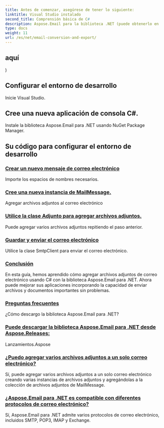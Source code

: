 ```yaml
---
title: Antes de comenzar, asegúrese de tener lo siguiente:
linktitle: Visual Studio instalado
second_title: Comprensión básica de C#
description: Aspose.Email para la biblioteca .NET (puede obtenerlo en
type: docs
weight: 11
url: /es/net/email-conversion-and-export/
---
```


## aquí

)

## Configurar el entorno de desarrollo

Inicie Visual Studio.

## Cree una nueva aplicación de consola C#.

Instale la biblioteca Aspose.Email para .NET usando NuGet Package Manager.

## Su código para configurar el entorno de desarrollo
### [Crear un nuevo mensaje de correo electrónico](./customizing-mhtml-conversion-csharp-implementation/)
Importe los espacios de nombres necesarios.
### [Cree una nueva instancia de MailMessage.](./effortless-email-export-to-eml-using-csharp/)
Agregar archivos adjuntos al correo electrónico
### [Utilice la clase Adjunto para agregar archivos adjuntos.](./converting-email-to-mht-with-timezone-in-csharp/)
Puede agregar varios archivos adjuntos repitiendo el paso anterior.
### [Guardar y enviar el correo electrónico](./eml-file-handling-load-and-save-operations-in-csharp/)
Utilice la clase SmtpClient para enviar el correo electrónico.
### [Conclusión](./converting-eml-to-msg-format-using-csharp/)
En esta guía, hemos aprendido cómo agregar archivos adjuntos de correo electrónico usando C# con la biblioteca Aspose.Email para .NET. Ahora puede mejorar sus aplicaciones incorporando la capacidad de enviar archivos y documentos importantes sin problemas.
### [Preguntas frecuentes](./csharp-guide-saving-email-as-mhtml-file/)
¿Cómo descargo la biblioteca Aspose.Email para .NET?
### [ Puede descargar la biblioteca Aspose.Email para .NET desde Aspose.Releases:](./draft-message-handling-in-csharp-saving-email-as-draft/)
Lanzamientos.Aspose
### [¿Puedo agregar varios archivos adjuntos a un solo correo electrónico?](./creating-html-email-files-using-csharp-save-as-html/)
Sí, puede agregar varios archivos adjuntos a un solo correo electrónico creando varias instancias de archivos adjuntos y agregándolas a la colección de archivos adjuntos de MailMessage.
### [¿Aspose.Email para .NET es compatible con diferentes protocolos de correo electrónico?](./generating-oft-files-from-messages-csharp-tutorial/)
Sí, Aspose.Email para .NET admite varios protocolos de correo electrónico, incluidos SMTP, POP3, IMAP y Exchange.